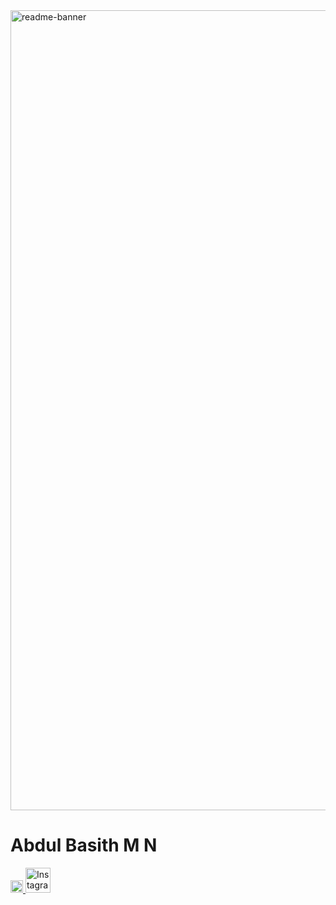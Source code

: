 <img width="1280" alt="readme-banner" src=" ">

# Abdul Basith M N

<a href="https://github.com/Basithmn">
  <img src="https://upload.wikimedia.org/wikipedia/commons/9/91/Octicons-mark-github.svg" alt="GitHub" style="width:20px;height:20px;">
</a>




<a href="https://www.instagram.com/basith_mn/">
  <img src="https://upload.wikimedia.org/wikipedia/commons/a/a5/Instagram_icon.png" alt="Instagram" style="width:40px;height:40px;">
</a>




